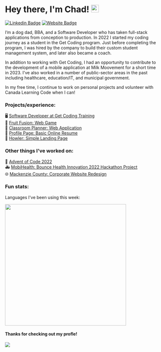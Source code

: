 # Hey there, I'm Chad! <img src="https://media.giphy.com/media/hvRJCLFzcasrR4ia7z/giphy.gif" width="25">

[![Linkedin Badge](https://img.shields.io/badge/-LinkedIn-0e76a8?style=flat-square&logo=Linkedin&logoColor=white)](https://linkedin.com/in/chadmroberts88)
[![Website Badge](https://img.shields.io/badge/Website-3b5998?style=flat-square&logo=google-chrome&logoColor=white)](https://www.chadroberts.ca)

I’m a dog dad, BBA, and a Software Developer who has taken full-stack applications from conception to production. In 2022 I started my coding journey as a student in the Get Coding program. Just before completing the program, I was hired by the company to build their custom student management system, and later also became a coach.

In addition to working with Get Coding, I had an opportunity to contribute to the development of a mobile application at Milk Moovement for a short time in 2023. I've also worked in a number of public-sector areas in the past including healthcare, education/IT, and municipal government.

In my free time, I continue to work on personal projects and volunteer with Canada Learning Code when I can!

### Projects/experience:

🖥️ [Software Developer at Get Coding Training](https://www.getcoding.ca/our-students) <br>
🍓 [Fruit Fusion: Web Game](https://chadmroberts88.github.io/fruit-fusion/) <br>
🏫 [Classroom Planner: Web Application](https://chadmroberts88.github.io/classroom-planner/) <br>
💼 [Profile Page: Basic Online Resume](https://chadmroberts88.github.io/profile/) <br>
🐶 [Howler: Simple Landing Page](https://chadmroberts88.github.io/howler/) <br>

### Other things I've worked on:

🎄 [Advent of Code 2022](https://github.com/chadmroberts88/advent-of-code-2022) <br>
🚑 [MobiHealth: Bounce Health Innovation 2022 Hackathon Project](https://www.figma.com/proto/BKTAYamEHqateR1RLaUKIn/MobiHealth?node-id=5%3A22&starting-point-node-id=5%3A22) <br>
🌐 [Mackenzie County: Corporate Website Redesign](https://mackenziecounty.com) <br>

### Fun stats:

Languages I've been using this week:

<img height="400rem" src="https://wakatime.com/share/@6db8abfc-b4ca-4005-9e0a-30a09f6cc381/4efd4695-4759-465d-a005-1eee5b4d7959.svg"/>

#### Thanks for checking out my profle! 
![](https://komarev.com/ghpvc/?username=chadmroberts88&color=green&label=Profile+Views&base=235)
